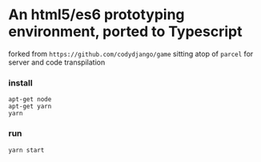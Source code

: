 # An html5/es6 prototyping environment, ported to Typescript

forked from `https://github.com/codydjango/game`
sitting atop of `parcel` for server and code transpilation

### install

```
apt-get node
apt-get yarn
yarn
```

### run

`yarn start`
